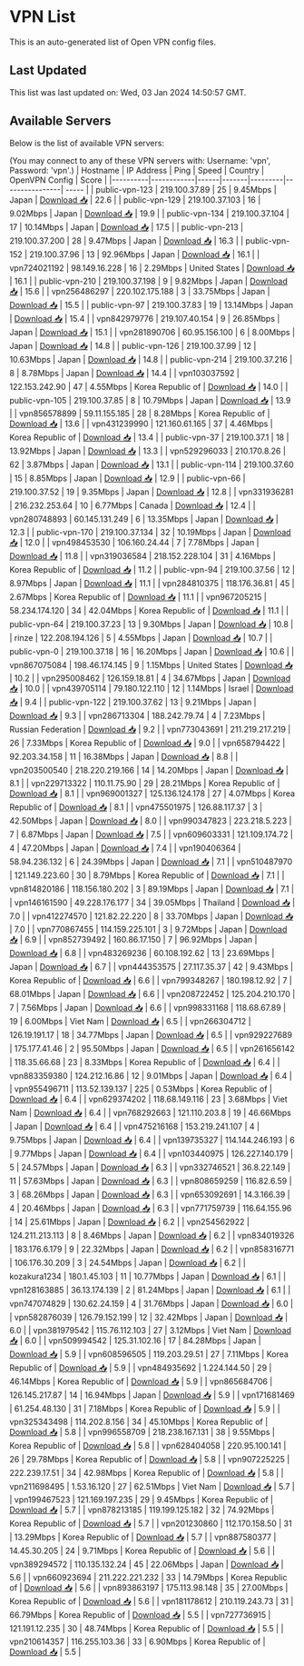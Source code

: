 # VPN List

This is an auto-generated list of Open VPN config files.

## Last Updated

This list was last updated on: Wed, 03 Jan 2024 14:50:57 GMT.

## Available Servers

Below is the list of available VPN servers:

(You may connect to any of these VPN servers with: Username: 'vpn', Password: 'vpn'.)
| Hostname | IP Address | Ping | Speed | Country | OpenVPN Config | Score |
|----------|------------|------|-------|---------|----------------| ----- |
| public-vpn-123 | 219.100.37.89 | 25 | 9.45Mbps | Japan | [Download 📥](./configs/server_0_JP.ovpn) | 22.6 |
| public-vpn-129 | 219.100.37.103 | 16 | 9.02Mbps | Japan | [Download 📥](./configs/server_1_JP.ovpn) | 19.9 |
| public-vpn-134 | 219.100.37.104 | 17 | 10.14Mbps | Japan | [Download 📥](./configs/server_2_JP.ovpn) | 17.5 |
| public-vpn-213 | 219.100.37.200 | 28 | 9.47Mbps | Japan | [Download 📥](./configs/server_3_JP.ovpn) | 16.3 |
| public-vpn-152 | 219.100.37.96 | 13 | 92.96Mbps | Japan | [Download 📥](./configs/server_4_JP.ovpn) | 16.1 |
| vpn724021192 | 98.149.16.228 | 16 | 2.29Mbps | United States | [Download 📥](./configs/server_5_US.ovpn) | 16.1 |
| public-vpn-210 | 219.100.37.198 | 9 | 9.82Mbps | Japan | [Download 📥](./configs/server_6_JP.ovpn) | 15.6 |
| vpn256486297 | 220.102.175.188 | 3 | 33.75Mbps | Japan | [Download 📥](./configs/server_7_JP.ovpn) | 15.5 |
| public-vpn-97 | 219.100.37.83 | 19 | 13.14Mbps | Japan | [Download 📥](./configs/server_8_JP.ovpn) | 15.4 |
| vpn842979776 | 219.107.40.154 | 9 | 26.85Mbps | Japan | [Download 📥](./configs/server_9_JP.ovpn) | 15.1 |
| vpn281890706 | 60.95.156.100 | 6 | 8.00Mbps | Japan | [Download 📥](./configs/server_10_JP.ovpn) | 14.8 |
| public-vpn-126 | 219.100.37.99 | 12 | 10.63Mbps | Japan | [Download 📥](./configs/server_11_JP.ovpn) | 14.8 |
| public-vpn-214 | 219.100.37.216 | 8 | 8.78Mbps | Japan | [Download 📥](./configs/server_12_JP.ovpn) | 14.4 |
| vpn103037592 | 122.153.242.90 | 47 | 4.55Mbps | Korea Republic of | [Download 📥](./configs/server_13_KR.ovpn) | 14.0 |
| public-vpn-105 | 219.100.37.85 | 8 | 10.79Mbps | Japan | [Download 📥](./configs/server_14_JP.ovpn) | 13.9 |
| vpn856578899 | 59.11.155.185 | 28 | 8.28Mbps | Korea Republic of | [Download 📥](./configs/server_15_KR.ovpn) | 13.6 |
| vpn431239990 | 121.160.61.165 | 37 | 4.46Mbps | Korea Republic of | [Download 📥](./configs/server_16_KR.ovpn) | 13.4 |
| public-vpn-37 | 219.100.37.1 | 18 | 13.92Mbps | Japan | [Download 📥](./configs/server_17_JP.ovpn) | 13.3 |
| vpn529296033 | 210.170.8.26 | 62 | 3.87Mbps | Japan | [Download 📥](./configs/server_18_JP.ovpn) | 13.1 |
| public-vpn-114 | 219.100.37.60 | 15 | 8.85Mbps | Japan | [Download 📥](./configs/server_19_JP.ovpn) | 12.9 |
| public-vpn-66 | 219.100.37.52 | 19 | 9.35Mbps | Japan | [Download 📥](./configs/server_20_JP.ovpn) | 12.8 |
| vpn331936281 | 216.232.253.64 | 10 | 6.77Mbps | Canada | [Download 📥](./configs/server_21_CA.ovpn) | 12.4 |
| vpn280748893 | 60.145.131.249 | 6 | 13.35Mbps | Japan | [Download 📥](./configs/server_22_JP.ovpn) | 12.3 |
| public-vpn-170 | 219.100.37.134 | 32 | 10.19Mbps | Japan | [Download 📥](./configs/server_23_JP.ovpn) | 12.0 |
| vpn498453530 | 106.160.24.44 | 7 | 7.78Mbps | Japan | [Download 📥](./configs/server_24_JP.ovpn) | 11.8 |
| vpn319036584 | 218.152.228.104 | 31 | 4.16Mbps | Korea Republic of | [Download 📥](./configs/server_25_KR.ovpn) | 11.2 |
| public-vpn-94 | 219.100.37.56 | 12 | 8.97Mbps | Japan | [Download 📥](./configs/server_26_JP.ovpn) | 11.1 |
| vpn284810375 | 118.176.36.81 | 45 | 2.67Mbps | Korea Republic of | [Download 📥](./configs/server_27_KR.ovpn) | 11.1 |
| vpn967205215 | 58.234.174.120 | 34 | 42.04Mbps | Korea Republic of | [Download 📥](./configs/server_28_KR.ovpn) | 11.1 |
| public-vpn-64 | 219.100.37.23 | 13 | 9.30Mbps | Japan | [Download 📥](./configs/server_29_JP.ovpn) | 10.8 |
| rinze | 122.208.194.126 | 5 | 4.55Mbps | Japan | [Download 📥](./configs/server_30_JP.ovpn) | 10.7 |
| public-vpn-0 | 219.100.37.18 | 16 | 16.20Mbps | Japan | [Download 📥](./configs/server_31_JP.ovpn) | 10.6 |
| vpn867075084 | 198.46.174.145 | 9 | 1.15Mbps | United States | [Download 📥](./configs/server_32_US.ovpn) | 10.2 |
| vpn295008462 | 126.159.18.81 | 4 | 34.67Mbps | Japan | [Download 📥](./configs/server_33_JP.ovpn) | 10.0 |
| vpn439705114 | 79.180.122.110 | 12 | 1.14Mbps | Israel | [Download 📥](./configs/server_34_IL.ovpn) | 9.4 |
| public-vpn-122 | 219.100.37.62 | 13 | 9.21Mbps | Japan | [Download 📥](./configs/server_35_JP.ovpn) | 9.3 |
| vpn286713304 | 188.242.79.74 | 4 | 7.23Mbps | Russian Federation | [Download 📥](./configs/server_36_RU.ovpn) | 9.2 |
| vpn773043691 | 211.219.217.219 | 26 | 7.33Mbps | Korea Republic of | [Download 📥](./configs/server_37_KR.ovpn) | 9.0 |
| vpn658794422 | 92.203.34.158 | 11 | 16.38Mbps | Japan | [Download 📥](./configs/server_38_JP.ovpn) | 8.8 |
| vpn203500540 | 218.220.219.166 | 14 | 14.20Mbps | Japan | [Download 📥](./configs/server_39_JP.ovpn) | 8.1 |
| vpn229713322 | 110.11.75.90 | 29 | 28.21Mbps | Korea Republic of | [Download 📥](./configs/server_40_KR.ovpn) | 8.1 |
| vpn969001327 | 125.136.124.178 | 27 | 4.07Mbps | Korea Republic of | [Download 📥](./configs/server_41_KR.ovpn) | 8.1 |
| vpn475501975 | 126.88.117.37 | 3 | 42.50Mbps | Japan | [Download 📥](./configs/server_42_JP.ovpn) | 8.0 |
| vpn990347823 | 223.218.5.223 | 7 | 6.87Mbps | Japan | [Download 📥](./configs/server_43_JP.ovpn) | 7.5 |
| vpn609603331 | 121.109.174.72 | 4 | 47.20Mbps | Japan | [Download 📥](./configs/server_44_JP.ovpn) | 7.4 |
| vpn190406364 | 58.94.236.132 | 6 | 24.39Mbps | Japan | [Download 📥](./configs/server_45_JP.ovpn) | 7.1 |
| vpn510487970 | 121.149.223.60 | 30 | 8.79Mbps | Korea Republic of | [Download 📥](./configs/server_46_KR.ovpn) | 7.1 |
| vpn814820186 | 118.156.180.202 | 3 | 89.19Mbps | Japan | [Download 📥](./configs/server_47_JP.ovpn) | 7.1 |
| vpn146161590 | 49.228.176.177 | 34 | 39.05Mbps | Thailand | [Download 📥](./configs/server_48_TH.ovpn) | 7.0 |
| vpn412274570 | 121.82.22.220 | 8 | 33.70Mbps | Japan | [Download 📥](./configs/server_49_JP.ovpn) | 7.0 |
| vpn770867455 | 114.159.225.101 | 3 | 9.72Mbps | Japan | [Download 📥](./configs/server_50_JP.ovpn) | 6.9 |
| vpn852739492 | 160.86.17.150 | 7 | 96.92Mbps | Japan | [Download 📥](./configs/server_51_JP.ovpn) | 6.8 |
| vpn483269236 | 60.108.192.62 | 13 | 23.69Mbps | Japan | [Download 📥](./configs/server_52_JP.ovpn) | 6.7 |
| vpn444353575 | 27.117.35.37 | 42 | 9.43Mbps | Korea Republic of | [Download 📥](./configs/server_53_KR.ovpn) | 6.6 |
| vpn799348267 | 180.198.12.92 | 7 | 68.01Mbps | Japan | [Download 📥](./configs/server_54_JP.ovpn) | 6.6 |
| vpn208722452 | 125.204.210.170 | 7 | 7.56Mbps | Japan | [Download 📥](./configs/server_55_JP.ovpn) | 6.6 |
| vpn998331168 | 118.68.67.89 | 19 | 6.00Mbps | Viet Nam | [Download 📥](./configs/server_56_VN.ovpn) | 6.5 |
| vpn266304712 | 126.19.191.17 | 18 | 34.77Mbps | Japan | [Download 📥](./configs/server_57_JP.ovpn) | 6.5 |
| vpn929227689 | 175.177.41.46 | 2 | 95.50Mbps | Japan | [Download 📥](./configs/server_58_JP.ovpn) | 6.5 |
| vpn261656142 | 118.35.66.68 | 23 | 8.33Mbps | Korea Republic of | [Download 📥](./configs/server_59_KR.ovpn) | 6.4 |
| vpn883359380 | 124.212.16.86 | 12 | 9.01Mbps | Japan | [Download 📥](./configs/server_60_JP.ovpn) | 6.4 |
| vpn955496711 | 113.52.139.137 | 225 | 0.53Mbps | Korea Republic of | [Download 📥](./configs/server_61_KR.ovpn) | 6.4 |
| vpn629374202 | 118.68.149.116 | 23 | 3.68Mbps | Viet Nam | [Download 📥](./configs/server_62_VN.ovpn) | 6.4 |
| vpn768292663 | 121.110.203.8 | 19 | 46.66Mbps | Japan | [Download 📥](./configs/server_63_JP.ovpn) | 6.4 |
| vpn475216168 | 153.219.241.107 | 4 | 9.75Mbps | Japan | [Download 📥](./configs/server_64_JP.ovpn) | 6.4 |
| vpn139735327 | 114.144.246.193 | 6 | 9.77Mbps | Japan | [Download 📥](./configs/server_65_JP.ovpn) | 6.4 |
| vpn103440975 | 126.227.140.179 | 5 | 24.57Mbps | Japan | [Download 📥](./configs/server_66_JP.ovpn) | 6.3 |
| vpn332746521 | 36.8.22.149 | 11 | 57.63Mbps | Japan | [Download 📥](./configs/server_67_JP.ovpn) | 6.3 |
| vpn808659259 | 116.82.6.59 | 3 | 68.26Mbps | Japan | [Download 📥](./configs/server_68_JP.ovpn) | 6.3 |
| vpn653092691 | 14.3.166.39 | 4 | 20.46Mbps | Japan | [Download 📥](./configs/server_69_JP.ovpn) | 6.3 |
| vpn771759739 | 116.64.155.96 | 14 | 25.61Mbps | Japan | [Download 📥](./configs/server_70_JP.ovpn) | 6.2 |
| vpn254562922 | 124.211.213.113 | 8 | 8.46Mbps | Japan | [Download 📥](./configs/server_71_JP.ovpn) | 6.2 |
| vpn834019326 | 183.176.6.179 | 9 | 22.32Mbps | Japan | [Download 📥](./configs/server_72_JP.ovpn) | 6.2 |
| vpn858316771 | 106.176.30.209 | 3 | 24.54Mbps | Japan | [Download 📥](./configs/server_73_JP.ovpn) | 6.2 |
| kozakura1234 | 180.1.45.103 | 11 | 10.77Mbps | Japan | [Download 📥](./configs/server_74_JP.ovpn) | 6.1 |
| vpn128163885 | 36.13.174.139 | 2 | 81.24Mbps | Japan | [Download 📥](./configs/server_75_JP.ovpn) | 6.1 |
| vpn747074829 | 130.62.24.159 | 4 | 31.76Mbps | Japan | [Download 📥](./configs/server_76_JP.ovpn) | 6.0 |
| vpn582876039 | 126.79.152.199 | 12 | 32.42Mbps | Japan | [Download 📥](./configs/server_77_JP.ovpn) | 6.0 |
| vpn381979542 | 115.76.112.103 | 27 | 3.12Mbps | Viet Nam | [Download 📥](./configs/server_78_VN.ovpn) | 6.0 |
| vpn509994542 | 125.31.102.16 | 17 | 84.28Mbps | Japan | [Download 📥](./configs/server_79_JP.ovpn) | 5.9 |
| vpn608596505 | 119.203.29.51 | 27 | 7.11Mbps | Korea Republic of | [Download 📥](./configs/server_80_KR.ovpn) | 5.9 |
| vpn484935692 | 1.224.144.50 | 29 | 46.14Mbps | Korea Republic of | [Download 📥](./configs/server_81_KR.ovpn) | 5.9 |
| vpn865684706 | 126.145.217.87 | 14 | 16.94Mbps | Japan | [Download 📥](./configs/server_82_JP.ovpn) | 5.9 |
| vpn171681469 | 61.254.48.130 | 31 | 7.18Mbps | Korea Republic of | [Download 📥](./configs/server_83_KR.ovpn) | 5.9 |
| vpn325343498 | 114.202.8.156 | 34 | 45.10Mbps | Korea Republic of | [Download 📥](./configs/server_84_KR.ovpn) | 5.8 |
| vpn996558709 | 218.238.167.131 | 38 | 9.55Mbps | Korea Republic of | [Download 📥](./configs/server_85_KR.ovpn) | 5.8 |
| vpn628404058 | 220.95.100.141 | 26 | 29.78Mbps | Korea Republic of | [Download 📥](./configs/server_86_KR.ovpn) | 5.8 |
| vpn907225225 | 222.239.17.51 | 34 | 42.98Mbps | Korea Republic of | [Download 📥](./configs/server_87_KR.ovpn) | 5.8 |
| vpn211698495 | 1.53.16.120 | 27 | 62.51Mbps | Viet Nam | [Download 📥](./configs/server_88_VN.ovpn) | 5.7 |
| vpn199467523 | 121.169.197.235 | 29 | 9.45Mbps | Korea Republic of | [Download 📥](./configs/server_89_KR.ovpn) | 5.7 |
| vpn878213185 | 119.199.125.182 | 32 | 74.92Mbps | Korea Republic of | [Download 📥](./configs/server_90_KR.ovpn) | 5.7 |
| vpn201230860 | 112.170.158.50 | 31 | 13.29Mbps | Korea Republic of | [Download 📥](./configs/server_91_KR.ovpn) | 5.7 |
| vpn887580377 | 14.45.30.205 | 24 | 9.71Mbps | Korea Republic of | [Download 📥](./configs/server_92_KR.ovpn) | 5.6 |
| vpn389294572 | 110.135.132.24 | 45 | 22.06Mbps | Japan | [Download 📥](./configs/server_93_JP.ovpn) | 5.6 |
| vpn660923694 | 211.222.221.232 | 33 | 14.79Mbps | Korea Republic of | [Download 📥](./configs/server_94_KR.ovpn) | 5.6 |
| vpn893863197 | 175.113.98.148 | 35 | 27.00Mbps | Korea Republic of | [Download 📥](./configs/server_95_KR.ovpn) | 5.6 |
| vpn181178612 | 210.119.243.73 | 31 | 66.79Mbps | Korea Republic of | [Download 📥](./configs/server_96_KR.ovpn) | 5.5 |
| vpn727736915 | 121.191.12.235 | 30 | 48.74Mbps | Korea Republic of | [Download 📥](./configs/server_97_KR.ovpn) | 5.5 |
| vpn210614357 | 116.255.103.36 | 33 | 6.90Mbps | Korea Republic of | [Download 📥](./configs/server_98_KR.ovpn) | 5.5 |
